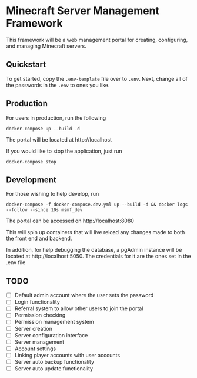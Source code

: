 # Minecraft Server Management Framework

This framework will be a web management portal for creating, configuring, and managing Minecraft servers.

## Quickstart

To get started, copy the `.env-template` file over to `.env`. Next, change all of the passwords in the `.env` to ones you like.

## Production

For users in production, run the following

```
docker-compose up --build -d
```

The portal will be located at http://localhost

If you would like to stop the application, just run

```
docker-compose stop
```

## Development

For those wishing to help develop, run 

```
docker-compose -f docker-compose.dev.yml up --build -d && docker logs --follow --since 10s msmf_dev
```

The portal can be accessed on http://localhost:8080

This will spin up containers that will live reload any changes made to both the front end and backend.

In addition, for help debugging the database, a pgAdmin instance will be located at http://localhost:5050. The credentials for it are the ones set in the .env file

## TODO

- [ ] Default admin account where the user sets the password
- [ ] Login functionality
- [ ] Referral system to allow other users to join the portal
- [ ] Permission checking
- [ ] Permission management system
- [ ] Server creation
- [ ] Server configuration interface
- [ ] Server management
- [ ] Account settings
- [ ] Linking player accounts with user accounts
- [ ] Server auto backup functionality
- [ ] Server auto update functionality